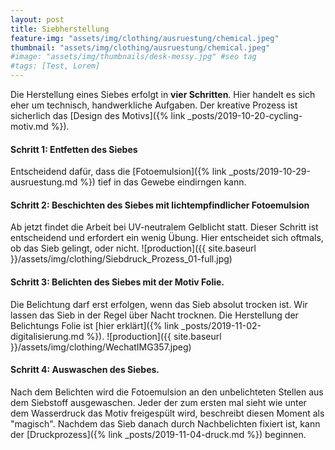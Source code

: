 ```yaml
---
layout: post
title: Siebherstellung
feature-img: "assets/img/clothing/ausruestung/chemical.jpeg"
thumbnail: "assets/img/clothing/ausruestung/chemical.jpeg"
#image: "assets/img/thumbnails/desk-messy.jpg" #seo tag
#tags: [Test, Lorem]
---
```


Die Herstellung eines Siebes erfolgt in **vier Schritten**.
Hier handelt es sich eher um technisch, handwerkliche Aufgaben.
Der kreative Prozess ist sicherlich das [Design des Motivs]({% link _posts/2019-10-20-cycling-motiv.md %}).

#### Schritt 1: Entfetten des Siebes
Entscheidend dafür, dass die [Fotoemulsion]({% link _posts/2019-10-29-ausruestung.md %}) tief in das Gewebe eindirngen kann.
#### Schritt 2: Beschichten des Siebes mit lichtempfindlicher Fotoemulsion
Ab jetzt findet die Arbeit bei UV-neutralem Gelblicht statt.
Dieser Schritt ist entscheidend und erfordert ein wenig Übung.
Hier entscheidet sich oftmals, ob das Sieb gelingt, oder nicht.
![production]({{ site.baseurl }}/assets/img/clothing/Siebdruck_Prozess_01-full.jpg)
#### Schritt 3: Belichten des Siebes mit der Motiv Folie.
Die Belichtung darf erst erfolgen, wenn das Sieb absolut trocken ist.
Wir lassen das Sieb in der Regel über Nacht trocknen.
Die Herstellung der Belichtungs Folie ist [hier erklärt]({% link _posts/2019-11-02-digitalisierung.md %}).
![production]({{ site.baseurl }}/assets/img/clothing/WechatIMG357.jpeg)
#### Schritt 4: Auswaschen des Siebes.
Nach dem Belichten wird die Fotoemulsion an den unbelichteten Stellen aus dem Siebstoff ausgewaschen.
Jeder der zum ersten mal sieht wie unter dem Wasserdruck das Motiv freigespült wird, beschreibt diesen Moment als "magisch".
Nachdem das Sieb danach durch Nachbelichten fixiert ist, kann der [Druckprozess]({% link _posts/2019-11-04-druck.md %}) beginnen.
